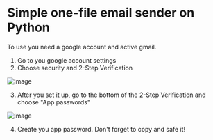 # Simple one-file email sender on Python

To use you need a google account and active gmail.

1. Go to you google account settings
2. Choose security and 2-Step Verification

![image](https://github.com/guralover36/Email-Sender/assets/102834277/4b2fed5c-be36-42f7-855a-2c248cf71988)

3. After you set it up, go to the bottom of the 2-Step Verification and choose "App passwords"

![image](https://github.com/guralover36/Email-Sender/assets/102834277/0cdd3ad9-dc28-4ea0-bd36-9bb14cd2d063)

4. Create you app password. Don't forget to copy and safe it!

